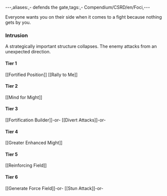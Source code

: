---,aliases:,- defends the gate,tags:,- Compendium/CSRD/en/Foci,---

Everyone wants you on their side when it comes to a fight because nothing gets by you.
 ### Intrusion
A strategically important structure collapses. The enemy attacks from an unexpected direction.

#### Tier 1
[[Fortified Position]]
[[Rally to Me]]
#### Tier 2
[[Mind for Might]]
#### Tier 3
[[Fortification Builder]]-or-
[[Divert Attacks]]-or-
#### Tier 4
[[Greater Enhanced Might]]
#### Tier 5
[[Reinforcing Field]]
#### Tier 6
[[Generate Force Field]]-or-
[[Stun Attack]]-or-
